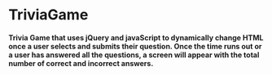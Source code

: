 # TriviaGame

#### Trivia Game that uses jQuery and javaScript to dynamically change HTML once a user selects and submits their question. Once the time runs out or a user has answered all the questions, a screen will appear with the total number of correct and incorrect answers. 